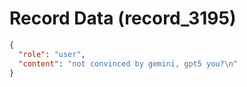 # Record Data (record_3195)

```json
{
  "role": "user",
  "content": "not convinced by gemini, gpt5 you?\n"
}
```
